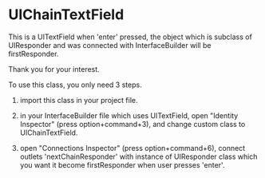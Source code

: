 UIChainTextField
================

This is a UITextField when 'enter' pressed, the object which is subclass of UIResponder and was connected with InterfaceBuilder will be firstResponder.

Thank you for your interest.

To use this class, you only need 3 steps.

1. import this class in your project file.
  
2. in your InterfaceBuilder file which uses UITextField, open "Identity Inspector" (press option+command+3), and change custom class to UIChainTextField.
    
3. open "Connections Inspector" (press option+command+6), connect outlets 'nextChainResponder' 
        with instance of UIResponder class which you want it become firstResponder when user presses 'enter'.
